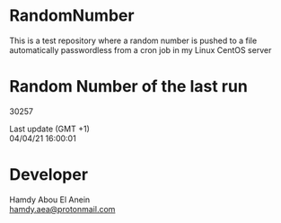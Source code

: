 # RandomNumber    
This is a test repository where a random number is pushed to a file automatically passwordless from a cron job in my Linux CentOS server    
# Random Number of the last run   
30257
      
Last update (GMT +1)    
04/04/21 16:00:01
# Developer    
Hamdy Abou El Anein   
hamdy.aea@protonmail.com
